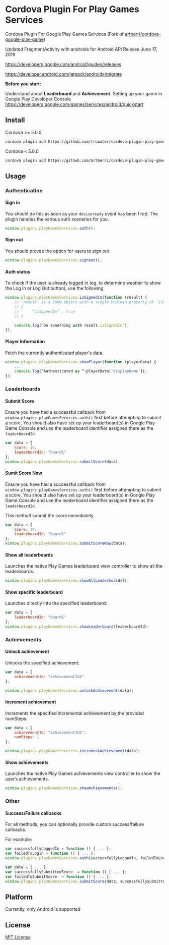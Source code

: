 # Cordova Plugin For Play Games Services

Cordova Plugin For Google Play Games Services (Fork of [artberri/cordova-google-play-game](https://github.com/artberri/cordova-plugin-play-games-services))

Updated FragmentActivity with androidx for Android API Release June 17, 2019

https://developers.google.com/android/guides/releases

https://developer.android.com/jetpack/androidx/migrate

**Before you start:**

Understand about **Leaderboard** and **Achievement**. Setting up your game in Google Play Developer Console https://developers.google.com/games/services/android/quickstart

## Install

Cordova >= 5.0.0

```bash
cordova plugin add https://github.com/truwater/cordova-plugin-play-games-services.git --variable APP_ID=you_app_id_here
```

Cordova < 5.0.0

```bash
cordova plugin add https://github.com/artberri/cordova-plugin-play-games-services.git --variable APP_ID=you_app_id_here
```

## Usage

### Authentication

#### Sign in
You should do this as soon as your `deviceready` event has been fired. The plugin handles the various auth scenarios for you.

```js
window.plugins.playGamesServices.auth();
```

#### Sign out
You should provde the option for users to sign out

```js
window.plugins.playGamesServices.signout();
```

#### Auth status
To check if the user is already logged in (eg. to determine weather to show the Log In or Log Out button), use the following

```js
window.plugins.playGamesServices.isSignedIn(function (result) {
	// ‘result’ is a JSON object with a single boolean property of ‘isSignedIn’
	// {
	// 		“isSignedIn” : true
	// }

	console.log(“Do something with result.isSignedIn”);
});
```

#### Player Information
Fetch the currently authenticated player's data.

```js
window.plugins.playGamesServices.showPlayer(function (playerData) {
	...
	console.log(“Authenticated as ”+playerData['displayName']);
});
```

### Leaderboards

#### Submit Score

Ensure you have had a successful callback from `window.plugins.playGamesServices.auth()` first before attempting to submit a score. You should also have set up your leaderboard(s) in Google Play Game Console and use the leaderboard identifier assigned there as the `leaderboardId`.

```js
var data = {
    score: 10,
    leaderboardId: "board1"
};
window.plugins.playGamesServices.submitScore(data);
```

#### Sumit Score Now

Ensure you have had a successful callback from `window.plugins.playGamesServices.auth()` first before attempting to submit a score. You should also have set up your leaderboard(s) in Google Play Game Console and use the leaderboard identifier assigned there as the `leaderboardId`.

This method submit the score immediately.

```js
var data = {
    score: 10,
    leaderboardId: "board1"
};
window.plugins.playGamesServices.submitScoreNow(data);
```

#### Show all leaderboards

Launches the native Play Games leaderboard view controller to show all the leaderboards.

```js
window.plugins.playGamesServices.showAllLeaderboards();
```

#### Show specific leaderboard

Launches directly into the specified leaderboard:

```js
var data = {
	leaderboardId: "board1"
};
window.plugins.playGamesServices.showLeaderboard(leaderboardId);
```

### Achievements
#### Unlock achievement

Unlocks the specified achievement:

```js
var data = {
	achievementId: "achievementId1"
};

window.plugins.playGamesServices.unlockAchievement(data);
```

#### Increment achievement

Increments the specified incremental achievement by the provided numSteps:

```js
var data = {
	achievementId: "achievementId1",
	numSteps: 1
};

window.plugins.playGamesServices.incrementAchievement(data);
```

#### Show achievements

Launches the native Play Games achievements view controller to show the user’s achievements.

```js
window.plugins.playGamesServices.showAchievements();
```

### Other

#### Success/Failure callbacks

For all methods, you can optionally provide custom success/failure callbacks.

For example:

```js
var successfullyLoggedIn = function () { ... };
var failedToLogin = function () { ... };
window.plugins.playGamesServices.auth(successfullyLoggedIn, failedToLogin);

var data = { ... };
var successfullySubmittedScore  = function () { ... };
var failedToSubmitScore  = function () { ... };
window.plugins.playGamesServices.submitScore(data, successfullySubmittedScore, failedToSubmitScore);
```

## Platform

Currently, only Android is supported


## License

[MIT License](http://ilee.mit-license.org)
